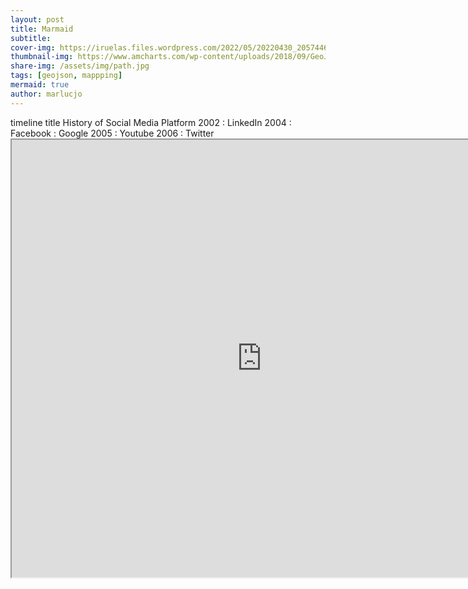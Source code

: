 ```yaml
---
layout: post
title: Marmaid
subtitle: 
cover-img: https://iruelas.files.wordpress.com/2022/05/20220430_2057446536397396045096960.jpg
thumbnail-img: https://www.amcharts.com/wp-content/uploads/2018/09/GeoJSON.png
share-img: /assets/img/path.jpg
tags: [geojson, mappping]
mermaid: true
author: marlucjo
---
```

   
     
<script src='https://unpkg.com/mermaid@8.1.0/dist/mermaid.min.js'></script>
<div class='mermaid'>
timeline
    title History of Social Media Platform
    2002 : LinkedIn
    2004 : Facebook
         : Google
    2005 : Youtube
    2006 : Twitter
</div>

<!-- El visualizador añade los controles scale y backgroundlayers al mapa usando la URL del parámetro src del iframe -->
<iframe 
  id="CapaRaster" 
  title="CapaRaster" 
  width="800" 
  height="700"
  src="https://componentes.cnig.es/api-core/?controls=scale,backgroundlayers">
</iframe>
